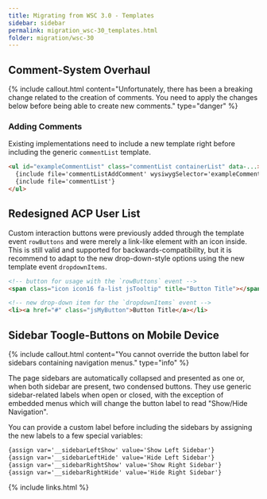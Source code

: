 ```yaml
---
title: Migrating from WSC 3.0 - Templates
sidebar: sidebar
permalink: migration_wsc-30_templates.html
folder: migration/wsc-30
---
```


## Comment-System Overhaul

{% include callout.html content="Unfortunately, there has been a breaking change related to the creation of comments. You need to apply the changes below before being able to create new comments." type="danger" %}

### Adding Comments

Existing implementations need to include a new template right before including the generic `commentList` template.

```html
<ul id="exampleCommentList" class="commentList containerList" data-...>
  {include file='commentListAddComment' wysiwygSelector='exampleCommentListAddComment'}
  {include file='commentList'}
</ul>
```

## Redesigned ACP User List

Custom interaction buttons were previously added through the template event `rowButtons` and were merely a link-like element with an icon inside. This is still valid and supported for backwards-compatibility, but it is recommend to adapt to the new drop-down-style options using the new template event `dropdownItems`.

```html
<!-- button for usage with the `rowButtons` event -->
<span class="icon icon16 fa-list jsTooltip" title="Button Title"></span>

<!-- new drop-down item for the `dropdownItems` event -->
<li><a href="#" class="jsMyButton">Button Title</a></li>
```

## Sidebar Toogle-Buttons on Mobile Device

{% include callout.html content="You cannot override the button label for sidebars containing navigation menus." type="info" %}

The page sidebars are automatically collapsed and presented as one or, when both sidebar are present, two condensed buttons. They use generic sidebar-related labels when open or closed, with the exception of embedded menus which will change the button label to read "Show/Hide Navigation".

You can provide a custom label before including the sidebars by assigning the new labels to a few special variables:

```html
{assign var='__sidebarLeftShow' value='Show Left Sidebar'}
{assign var='__sidebarLeftHide' value='Hide Left Sidebar'}
{assign var='__sidebarRightShow' value='Show Right Sidebar'}
{assign var='__sidebarRightHide' value='Hide Right Sidebar'}
```

{% include links.html %}
